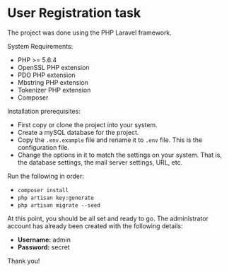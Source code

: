 # User Registration task

The project was done using the PHP Laravel framework.

System Requirements:

- PHP >= 5.6.4
- OpenSSL PHP extension
- PDO PHP extension
- Mbstring PHP extension
- Tokenizer PHP extension
- Composer

Installation prerequisites:

- First copy or clone the project into your system.
- Create a mySQL database for the project.
- Copy the `.env.example` file and rename it to `.env` file. This is the configuration file.
- Change the options in it to match the settings on your system. That is, the database settings, the mail server settings, URL, etc.

Run the following in order:

- `composer install`
- `php artisan key:generate`
- `php artisan migrate --seed`

At this point, you should be all set and ready to go. The administrator account has already been created with the following details:

- **Username:** admin
- **Password:** secret

Thank you!